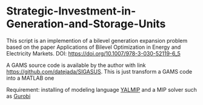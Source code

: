 # Strategic-Investment-in-Generation-and-Storage-Units
This script is an implemention of a bilevel generation expansion problem based on the paper Applications of Bilevel Optimization in Energy and Electricity Markets. DOI: https://doi.org/10.1007/978-3-030-52119-6_5

A GAMS source code is available by the author with link https://github.com/datejada/SIGASUS. This is just transform a GAMS code into a MATLAB one

Requirement: installing of modeling language [YALMIP](https://yalmip.github.io/) and a MIP solver such as [Gurobi](https://www.gurobi.com/)
